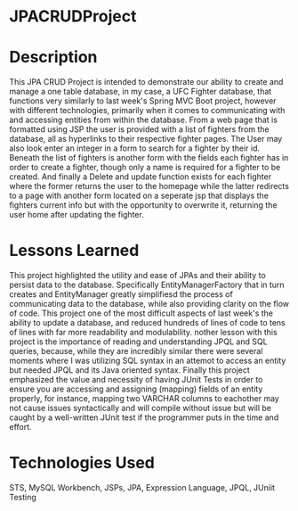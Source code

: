 # JPACRUDProject

# Description
This JPA CRUD Project is intended to demonstrate our ability to create and manage a one table database, in my case, a UFC Fighter database, that functions very similarly to last week's Spring MVC Boot project, however with different technologies, primarily when it comes to communicating with and accessing entities from within the database. From a web page that is formatted using JSP the user is provided with a list of fighters from the database, all as hyperlinks to their respective fighter pages. The User may also look enter an integer in a form to search for a fighter by their id. Beneath the list of fighters is another form with the fields each fighter has in order to create a fighter, though only a name is required for a fighter to be created. And finally a Delete and update function exists for each fighter where the former returns the user to the homepage while the latter redirects to a page with another form located on a seperate jsp that displays the fighters current info but with the opportunity to overwrite it, returning the user home after updating the fighter.

# Lessons Learned
This project highlighted the utility and ease of JPAs and their ability to persist data to the database. Specifically EntityManagerFactory that in turn creates and EntityManager greatly simplifiesd the process of communicating data to the database, while also providing clarity on the flow of code. This project one of the most difficult aspects of last week's the ability to update a database, and reduced hundreds of lines of code to tens of lines with far more readability and modulability. nother lesson with this project is the importance of reading and understanding JPQL and SQL queries, because, while they are incredibly similar there were several moments where I was utilizing SQL syntax in an attemot to access an entity but needed JPQL and its Java oriented syntax. Finally this project emphasized the value and necessity of having JUnit Tests in order to ensure you are accessing and assigning (mapping) fields of an entity properly, for instance, mapping two VARCHAR columns to eachother may not cause issues syntactically and will compile without issue but will be caught by a well-written JUnit test if the programmer puts in the time and effort.

# Technologies Used
STS, MySQL Workbench, JSPs, JPA, Expression Language, JPQL, JUniit Testing